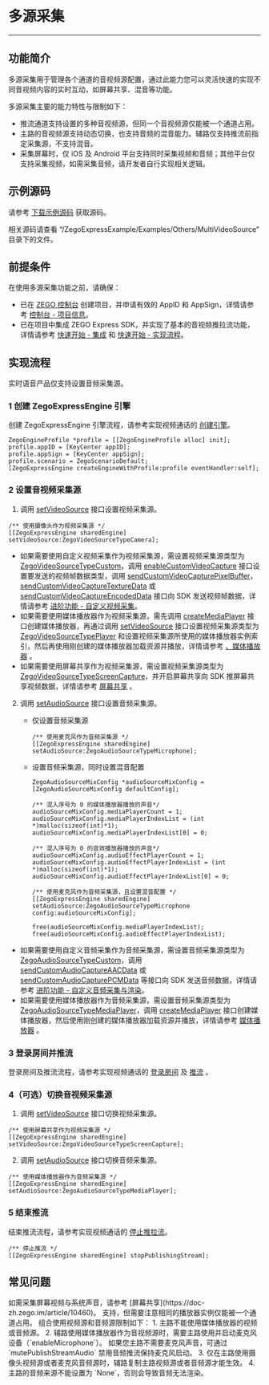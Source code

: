 # 多源采集

- - -
## 功能简介

多源采集用于管理各个通道的音视频源配置，通过此能力您可以灵活快速的实现不同音视频内容的实时互动，如屏幕共享、混音等功能。

多源采集主要的能力特性与限制如下：
- 推流通道支持设置的多种音视频源，但同一个音视频源仅能被一个通道占用。
- 主路的音视频源支持动态切换，也支持音频的混音能力。辅路仅支持推流前指定采集源，不支持混音。
- 采集屏幕时，仅 iOS 及 Android 平台支持同时采集视频和音频；其他平台仅支持采集视频，如需采集音频，请开发者自行实现相关逻辑。

## 示例源码

请参考 [下载示例源码](https://doc-zh.zego.im/article/13411) 获取源码。

相关源码请查看 “/ZegoExpressExample/Examples/Others/MultiVideoSource” 目录下的文件。

## 前提条件

在使用多源采集功能之前，请确保：

- 已在 [ZEGO 控制台](https://console.zego.im) 创建项目，并申请有效的 AppID 和 AppSign，详情请参考 [控制台 - 项目信息](/console/project-info)。
- 已在项目中集成 ZEGO Express SDK，并实现了基本的音视频推拉流功能，详情请参考 [快速开始 - 集成](https://doc-zh.zego.im/article/13413) 和 [快速开始 - 实现流程](https://doc-zh.zego.im/article/13415)。


## 实现流程

<Warning title="注意">



实时语音产品仅支持设置音频采集源。
</Warning>



### 1 创建 ZegoExpressEngine 引擎

创建 ZegoExpressEngine 引擎流程，请参考实现视频通话的 [创建引擎](https://doc-zh.zego.im/article/13415#CreateEngine)。

```objc
ZegoEngineProfile *profile = [[ZegoEngineProfile alloc] init];
profile.appID = [KeyCenter appID];
profile.appSign = [KeyCenter appSign];
profile.scenario = ZegoScenarioDefault;
[ZegoExpressEngine createEngineWithProfile:profile eventHandler:self];
```

### 2 设置音视频采集源

1. 调用 [setVideoSource](https://doc-zh.zego.im/article/api?doc=Express_Video_SDK_API~objective-c_ios~class~ZegoExpressEngine#set-video-source) 接口设置视频采集源。

```objc
/** 使用摄像头作为视频采集源 */
[[ZegoExpressEngine sharedEngine] setVideoSource:ZegoVideoSourceTypeCamera];
```

<Note title="说明">

- 如果需要使用自定义视频采集作为视频采集源，需设置视频采集源类型为 [ZegoVideoSourceTypeCustom](https://doc-zh.zego.im/article/api?doc=Express_Video_SDK_API~objective-c_ios~enum~ZegoVideoSourceType#zego-video-source-type-custom)，调用 [enableCustomVideoCapture](https://doc-zh.zego.im/article/api?doc=Express_Video_SDK_API~objective-c_ios~class~ZegoExpressEngine#enable-custom-video-capture-config) 接口设置要发送的视频帧数据类型，调用 [sendCustomVideoCapturePixelBuffer](https://doc-zh.zego.im/article/api?doc=Express_Video_SDK_API~objective-c_ios~class~ZegoExpressEngine#send-custom-video-capture-pixel-buffer-timestamp)，[sendCustomVideoCaptureTextureData](https://doc-zh.zego.im/article/api?doc=Express_Video_SDK_API~objective-c_ios~class~ZegoExpressEngine#send-custom-video-capture-texture-data-size-timestamp) 或 [sendCustomVideoCaptureEncodedData](https://doc-zh.zego.im/article/api?doc=Express_Video_SDK_API~objective-c_ios~class~ZegoExpressEngine#send-custom-video-capture-encoded-data-params-timestamp) 接口向 SDK 发送视频帧数据，详情请参考 [进阶功能 - 自定义视频采集](https://doc-zh.zego.im/article/3676)。
- 如果需要使用媒体播放器作为视频采集源，需先调用 [createMediaPlayer](https://doc-zh.zego.im/article/api?doc=Express_Video_SDK_API~objective-c_ios~class~ZegoExpressEngine#create-media-player) 接口创建媒体播放器，再通过调用 [setVideoSource](https://doc-zh.zego.im/article/api?doc=Express_Video_SDK_API~objective-c_ios~class~ZegoExpressEngine#set-video-source) 接口设置视频采集源类型为 [ZegoVideoSourceTypePlayer](https://doc-zh.zego.im/article/api?doc=Express_Video_SDK_API~objective-c_ios~enum~ZegoVideoSourceType#zego-video-source-type-player) 和设置视频采集源所使用的媒体播放器实例索引，然后再使用刚创建的媒体播放器加载资源并播放，详情请参考 [、媒体播放器](https://doc-zh.zego.im/article/14779) 。
- 如果需要使用屏幕共享作为视频采集源，需设置视频采集源类型为 [ZegoVideoSourceTypeScreenCapture](https://doc-zh.zego.im/article/api?doc=Express_Video_SDK_API~objective-c_ios~enum~ZegoVideoSourceType#zego-video-source-type-screen-capture)，并开启屏幕共享向 SDK 推屏幕共享视频数据，详情请参考 [屏幕共享](https://doc-zh.zego.im/article/10460) 。

</Note>


2. 调用 [setAudioSource](https://doc-zh.zego.im/article/api?doc=Express_Video_SDK_API~objective-c_ios~class~ZegoExpressEngine#set-audio-source) 接口设置音频采集源。

    - 仅设置音频采集源

        ```objc
        /** 使用麦克风作为音频采集源 */
        [[ZegoExpressEngine sharedEngine] setAudioSource:ZegoAudioSourceTypeMicrophone];
        ```

    - 设置音频采集源，同时设置混音配置

        ```objc
        ZegoAudioSourceMixConfig *audioSourceMixConfig = [ZegoAudioSourceMixConfig defaultConfig];

        /** 混入序号为 0 的媒体播放器播放的声音*/
        audioSourceMixConfig.mediaPlayerCount = 1;
        audioSourceMixConfig.mediaPlayerIndexList = (int *)malloc(sizeof(int)*1);
        audioSourceMixConfig.mediaPlayerIndexList[0] = 0;

        /** 混入序号为 0 的音效播放器播放的声音*/
        audioSourceMixConfig.audioEffectPlayerCount = 1;
        audioSourceMixConfig.audioEffectPlayerIndexList = (int *)malloc(sizeof(int)*1);
        audioSourceMixConfig.audioEffectPlayerIndexList[0] = 0;

        /** 使用麦克风作为音频采集源，且设置混音配置 */
        [[ZegoExpressEngine sharedEngine] setAudioSource:ZegoAudioSourceTypeMicrophone config:audioSourceMixConfig];

        free(audioSourceMixConfig.mediaPlayerIndexList);
        free(audioSourceMixConfig.audioEffectPlayerIndexList);
        ```

<Note title="说明">

- 如果需要使用自定义音频采集作为音频采集源，需设置音频采集源类型为 [ZegoAudioSourceTypeCustom](https://doc-zh.zego.im/article/api?doc=Express_Video_SDK_API~objective-c_ios~enum~ZegoAudioSourceType#zego-audio-source-type-custom)，调用 [sendCustomAudioCaptureAACData](https://doc-zh.zego.im/article/api?doc=Express_Video_SDK_API~objective-c_ios~class~ZegoExpressEngine#send-custom-audio-capture-aac-data-data-length-config-length-timestamp-samples-param-channel) 或 [sendCustomAudioCapturePCMData](https://doc-zh.zego.im/article/api?doc=Express_Video_SDK_API~objective-c_ios~class~ZegoExpressEngine#send-custom-audio-capture-pcm-data-data-length-param) 等接口向 SDK 发送音频数据，详情请参考 [进阶功能 - 自定义音频采集与渲染](https://doc-zh.zego.im/article/14831)。
- 如果需要使用媒体播放器作为音频采集源，需设置音频采集源类型为 [ZegoAudioSourceTypeMediaPlayer](https://doc-zh.zego.im/article/api?doc=Express_Video_SDK_API~objective-c_ios~enum~ZegoAudioSourceType#zego-audio-source-type-media-player)，调用 [createMediaPlayer](https://doc-zh.zego.im/article/api?doc=Express_Video_SDK_API~objective-c_ios~class~ZegoExpressEngine#create-media-player) 接口创建媒体播放器，然后使用刚创建的媒体播放器加载资源并播放，详情请参考 [媒体播放器](https://doc-zh.zego.im/article/14779) 。

</Note>

### 3 登录房间并推流

登录房间及推流流程，请参考实现视频通话的 [登录房间](https://doc-zh.zego.im/article/13415#createroom) 及 [推流](https://doc-zh.zego.im/article/13415#publishingStream) 。

### 4（可选）切换音视频采集源

1. 调用 [setVideoSource](https://doc-zh.zego.im/article/api?doc=Express_Video_SDK_API~objective-c_ios~class~ZegoExpressEngine#set-video-source) 接口切换视频采集源。

```objc
/** 使用屏幕共享作为视频采集源 */
[[ZegoExpressEngine sharedEngine] setVideoSource:ZegoVideoSourceTypeScreenCapture];
```

2. 调用 [setAudioSource](https://doc-zh.zego.im/article/api?doc=Express_Video_SDK_API~objective-c_ios~class~ZegoExpressEngine#set-audio-source) 接口切换音频采集源。

```objc
/** 使用媒体播放器作为音频采集源 */
[[ZegoExpressEngine sharedEngine] setAudioSource:ZegoAudioSourceTypeMediaPlayer];
```

### 5 结束推流

结束推流流程，请参考实现视频通话的 [停止推拉流](https://doc-zh.zego.im/article/13415#stopPublishingStream)。

```objc
/** 停止推流 */
[[ZegoExpressEngine sharedEngine] stopPublishingStream];
```


## 常见问题


<Accordion title="如何采集屏幕视频与系统声音?" defaultOpen="false">
如需采集屏幕视频与系统声音，请参考 [屏幕共享](https://doc-zh.zego.im/article/10460)。
</Accordion>

<Accordion title="是否支持设置多个媒体播放器?" defaultOpen="false">
支持，但需要注意相同的播放器实例仅能被一个通道占用。
</Accordion>

<Accordion title="组合使用视频源和音频源时有哪些限制？" defaultOpen="false">
组合使用视频源和音频源限制如下：
1. 主路不能使用媒体播放器的视频或音频源。
2. 辅路使用媒体播放器作为音视频源时，需要主路使用并启动麦克风设备（`enableMicrophone`）。
如果您主路不需要麦克风声音，可通过 `mutePublishStreamAudio` 禁用音频推流保持麦克风启动。
3. 仅在主路使用摄像头视频源或者麦克风音频源时，辅路复制主路视频源或者音频源才能生效。
4. 主路的音频来源不能设置为 `None`，否则会导致音频无法渲染。
</Accordion>

<Content />

